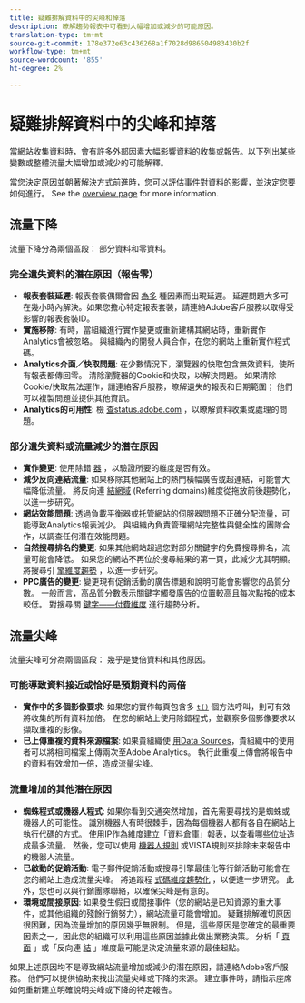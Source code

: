 ```yaml
---
title: 疑難排解資料中的尖峰和掉落
description: 瞭解趨勢報表中可看到大幅增加或減少的可能原因。
translation-type: tm+mt
source-git-commit: 178e372e63c436268a1f7028d986504983430b2f
workflow-type: tm+mt
source-wordcount: '855'
ht-degree: 2%

---
```



# 疑難排解資料中的尖峰和掉落

當網站收集資料時，會有許多外部因素大幅影響資料的收集或報告。以下列出某些變數或整體流量大幅增加或減少的可能解釋。

當您決定原因並朝著解決方式前進時，您可以評估事件對資料的影響，並決定您要如何進行。 See the [overview page](overview.md) for more information.

## 流量下降

流量下降分為兩個區段： 部分資料和零資料。

### 完全遺失資料的潛在原因（報告零）

* **報表套裝延遲**: 報表套裝偶爾會因 [為多](../latency.md) 種因素而出現延遲。 延遲問題大多可在幾小時內解決。如果您擔心特定報表套裝，請連絡Adobe客戶服務以取得受影響的報表套裝ID。
* **實施移除**: 有時，當組織進行實作變更或重新建構其網站時，重新實作Analytics會被忽略。 與組織內的開發人員合作，在您的網站上重新實作程式碼。
* **Analytics介面／快取問題**: 在少數情況下，瀏覽器的快取包含無效資料，使所有報表都傳回零。 清除瀏覽器的Cookie和快取，以解決問題。 如果清除Cookie/快取無法運作，請連絡客戶服務，瞭解遺失的報表和日期範圍； 他們可以複製問題並提供其他資訊。
* **Analytics的可用性**: 檢 [查status.adobe.com](https://status.adobe.com/products/1173/) ，以瞭解資料收集或處理的問題。

### 部分遺失資料或流量減少的潛在原因

* **實作變更**: 使用除錯 [器](/help/implement/validate/debugger.md) ，以驗證所要的維度是否有效。
* **減少反向連結流量**: 如果移除其他網站上的熱門橫幅廣告或超連結，可能會大幅降低流量。 將反向連 [結網域](/help/components/dimensions/referring-domain.md) (Referring domains)維度從拖放前後趨勢化，以進一步研究。
* **網站效能問題**: 透過負載平衡器或托管網站的伺服器問題不正確分配流量，可能導致Analytics報表減少。 與組織內負責管理網站完整性與健全性的團隊合作，以調查任何潛在效能問題。
* **自然搜尋排名的變更**: 如果其他網站超過您對部分關鍵字的免費搜尋排名，流量可能會降低。 如果您的網站不再位於搜尋結果的第一頁，此減少尤其明顯。 將搜尋引 [擎維度趨勢](/help/components/dimensions/search-engine.md) ，以進一步研究。
* **PPC廣告的變更**: 變更現有促銷活動的廣告標題和說明可能會影響您的品質分數。 一般而言，高品質分數表示關鍵字觸發廣告的位置較高且每次點按的成本較低。 對搜尋關 [鍵字——付費維度](/help/components/dimensions/search-keyword.md) 進行趨勢分析。

## 流量尖峰

流量尖峰可分為兩個區段： 幾乎是雙倍資料和其他原因。

### 可能導致資料接近或恰好是預期資料的兩倍

* **實作中的多個影像要求**: 如果您的實作每頁包含多 [`t()`](/help/implement/vars/functions/t-method.md) 個方法呼叫，則可有效將收集的所有資料加倍。 在您的網站上使用除錯程式，並觀察多個影像要求以擷取重複的影像。
* **已上傳重複的資料來源檔案**: 如果貴組織使 [用Data Sources](/help/import/c-data-sources/datasrc-home.md)，貴組織中的使用者可以將相同檔案上傳兩次至Adobe Analytics。 執行此重複上傳會將報告中的資料有效增加一倍，造成流量尖峰。

### 流量增加的其他潛在原因

* **蜘蛛程式或機器人程式**: 如果你看到交通突然增加，首先需要尋找的是蜘蛛或機器人的可能性。 識別機器人有時很棘手，因為每個機器人都有各自在網站上執行代碼的方式。 使用IP作為維度建立「資料倉庫」報表，以查看哪些位址造成最多流量。 然後，您可以使用 [機器人規則](/help/admin/admin/bot-removal/bot-rules.md) 或VISTA規則來排除未來報告中的機器人流量。
* **已啟動的促銷活動**: 電子郵件促銷活動或搜尋引擎最佳化等行銷活動可能會在您的網站上造成流量尖峰。 將追蹤程 [式碼維度趨勢化](/help/components/dimensions/tracking-code.md) ，以便進一步研究。 此外，您也可以與行銷團隊聯絡，以確保尖峰是有意的。
* **環境或間接原因**: 如果發生假日或間接事件（您的網站是已知資源的重大事件，或其他組織的殘餘行銷努力），網站流量可能會增加。 疑難排解確切原因很困難，因為流量增加的原因幾乎無限制。 但是，這些原因是您確定的最重要因素之一，因此您的組織可以利用這些原因並據此做出業務決策。 分析「 [頁面](/help/components/dimensions/page.md) 」或「反向連 [結](/help/components/dimensions/referrer.md) 」維度最可能是決定流量來源的最佳起點。

如果上述原因均不是導致網站流量增加或減少的潛在原因，請連絡Adobe客戶服務。 他們可以提供協助來找出流量尖峰或下降的來源。 建立事件時，請指示座席如何重新建立明確說明尖峰或下降的特定報告。
